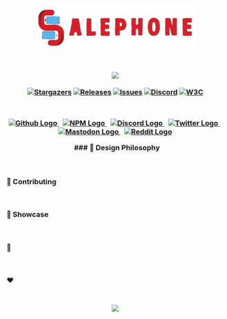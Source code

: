 <h3 align="center">
	<img src="/img/image-removebg-preview (1).png" alt="Logo"/><br/>
	<img src="https://raw.githubusercontent.com/catppuccin/catppuccin/main/assets/misc/transparent.png" height="30" width="0px"/>
<p align="center">
  <img src="https://raw.githubusercontent.com/catppuccin/catppuccin/main/assets/palette/macchiato.png" width="400" />
</p>

<p align="center">
	<a href="https://github.com/catppuccin/catppuccin/stargazers">
		<img alt="Stargazers" src="https://img.shields.io/github/stars/catppuccin/catppuccin?style=for-the-badge&logo=starship&color=C9CBFF&logoColor=D9E0EE&labelColor=302D41"></a>
	<a href="https://github.com/catppuccin/catppuccin/releases/latest">
		<img alt="Releases" src="https://img.shields.io/github/release/catppuccin/catppuccin.svg?style=for-the-badge&logo=github&color=F2CDCD&logoColor=D9E0EE&labelColor=302D41"/></a>
	<a href="https://github.com/catppuccin/catppuccin/issues">
		<img alt="Issues" src="https://img.shields.io/github/issues/catppuccin/catppuccin?style=for-the-badge&logo=gitbook&color=B5E8E0&logoColor=D9E0EE&labelColor=302D41"></a>
	<a href="https://discord.com/servers/907385605422448742">
		<img alt="Discord" src="https://img.shields.io/discord/907385605422448742?style=for-the-badge&logo=discord&color=DDB6F2&logoColor=D9E0EE&labelColor=302D41"></a>
  <a href="https://www.w3.org/TR/WCAG21/#contrast-minimum">
    <img src="https://img.shields.io/badge/WCAG_2.1-AA-A6DA95?logo=w3c&logoColor=fff&style=for-the-badge&labelColor=302D41" alt="W3C"></a>
</p>

&nbsp;

<p align="center">
</p>

<p align="center">
  <a href="https://github.com/catppuccin">
    <picture>
      <source srcset="assets/social/macchiato_github.svg" width="64" height="64" alt="Github Logo" media="(prefers-color-scheme: dark)"/>
      <source srcset="assets/social/latte_github.svg" width="64" height="64" alt="Github Logo" media="(prefers-color-scheme: light), (prefers-color-scheme: no-preference)"/>
      <img src="assets/social/latte_github.svg" width="64" height="64" alt="Github Logo"/>
    </picture>
  </a>
  <img src="assets/misc/transparent.png" height="1" width="5"/>
  <a href="https://www.npmjs.com/org/catppuccin">
    <picture>
      <source srcset="assets/social/macchiato_npm.svg" width="64" height="64" alt="NPM Logo" media="(prefers-color-scheme: dark)"/>
      <source srcset="assets/social/latte_npm.svg" width="64" height="64" alt="NPM Logo" media="(prefers-color-scheme: light), (prefers-color-scheme: no-preference)"/>
      <img src="assets/social/latte_npm.svg" width="64" height="64" alt="NPM Logo"/>
    </picture>
  </a>
  <img src="assets/misc/transparent.png" height="1" width="5"/>
  <a href="https://discord.com/servers/907385605422448742">
    <picture>
      <source srcset="assets/social/macchiato_discord.svg" width="64" height="64" alt="Discord Logo" media="(prefers-color-scheme: dark)"/>
      <source srcset="assets/social/latte_discord.svg" width="64" height="64" alt="Discord Logo" media="(prefers-color-scheme: light), (prefers-color-scheme: no-preference)"/>
      <img src="assets/social/latte_discord.svg" width="64" height="64" alt="Discord Logo"/>
    </picture>
  </a>
  <img src="assets/misc/transparent.png" height="1" width="5"/>
  <a href="https://twitter.com/catppuccintheme">
    <picture>
      <source srcset="assets/social/macchiato_twitter.svg" width="64" height="64" alt="Twitter Logo" media="(prefers-color-scheme: dark)"/>
      <source srcset="assets/social/latte_twitter.svg" width="64" height="64" alt="Twitter Logo" media="(prefers-color-scheme: light), (prefers-color-scheme: no-preference)"/>
      <img src="assets/social/latte_twitter.svg" width="64" height="64" alt="Twitter Logo"/>
    </picture>
  </a>
  <img src="assets/misc/transparent.png" height="1" width="5"/>
  <a href="https://fosstodon.org/@catppuccin">
    <picture>
      <source srcset="assets/social/macchiato_mastodon.svg" width="64" height="64" alt="Mastodon Logo" media="(prefers-color-scheme: dark)"/>
      <source srcset="assets/social/latte_mastodon.svg" width="64" height="64" alt="Mastodon Logo" media="(prefers-color-scheme: light), (prefers-color-scheme: no-preference)"/>
      <img src="assets/social/latte_mastodon.svg" width="64" height="64" alt="Mastodon Logo"/>
    </picture>
  </a>
  <img src="assets/misc/transparent.png" height="1" width="5"/>
  <a href="https://reddit.com/r/catppuccin">
    <picture>
      <source srcset="assets/social/macchiato_reddit.svg" width="64" height="64" alt="Reddit Logo" media="(prefers-color-scheme: dark)"/>
      <source srcset="assets/social/latte_reddit.svg" width="64" height="64" alt="Reddit Logo" media="(prefers-color-scheme: light), (prefers-color-scheme: no-preference)"/>
      <img src="assets/social/latte_reddit.svg" width="64" height="64" alt="Reddit Logo"/>
    </picture>
  </a>
</p>
&nbsp;
### 🧠 Design Philosophy

&nbsp;
### 👐 Contributing
&nbsp;
### 🌟 Showcase
&nbsp;
### 📜 
&nbsp;
### ❤️ 
&nbsp;
<p align="center"><img src="https://raw.githubusercontent.com/catppuccin/catppuccin/main/assets/footers/gray0_ctp_on_line.svg?sanitize=true" /></p>


